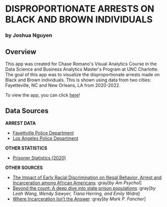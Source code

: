 # DISPROPORTIONATE ARRESTS ON BLACK AND BROWN INDIVIDUALS

### by Joshua Nguyen

## Overview

This app was created for Chase Romano's Visual Analytics Course in the Data Science and Business Analytics Master's Program at UNC Charlotte. The goal of this app was to visualize the disproportionate arrests made on Black and Brown individuals. This is shown using data from two cities: Fayetteville, NC and New Orleans, LA from 2020-2022.

To view the app, you can click [here](https://disproportionatearrests2020-2022.streamlit.app/)!

## Data Sources

**ARREST DATA**

- [Fayettville Police Department](https://data.fayettevillenc.gov/datasets/faync::arrests/about)
- [Los Angeles Police Department](https://data.lacity.org/Public-Safety/Arrest-Data-from-2020-to-Present/amvf-fr72/about_data)

**OTHER STATISTICS**

- [Prisoner Statistics (2020)](https://bjs.ojp.gov/library/publications/prisoners-2020-statistical-tables)

**OTHER SOURCES**

- [The Impact of Early Racial Discrimination on Illegal Behavior, Arrest and Incarceration among African Americans](https://www.ncbi.nlm.nih.gov/pmc/articles/PMC7162705/) :gray[*by Am Psychol*]
- [Beyond the count: A deep dive into state prison populations](https://www.prisonpolicy.org/reports/beyondthecount.html#demographics) :gray[*by Leah Wang, Wendy Sawyer, Tiana Herring, and Emily Widra*]
- [Where Incarceration Isn’t the Answer](https://www.yesmagazine.org/issue/what-the-rest-of-the-world-knows/2020/11/03/where-incarceration-isnt-the-answer) :gray[*by Mark P. Fancher*]
